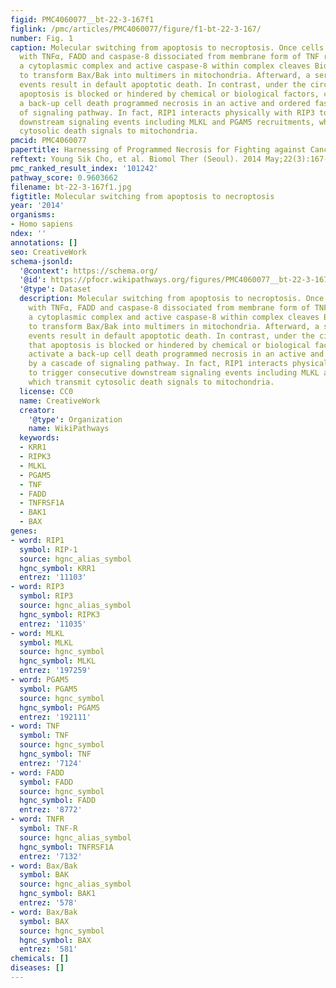 ```yaml
---
figid: PMC4060077__bt-22-3-167f1
figlink: /pmc/articles/PMC4060077/figure/f1-bt-22-3-167/
number: Fig. 1
caption: Molecular switching from apoptosis to necroptosis. Once cells are stimulated
  with TNFα, FADD and caspase-8 dissociated from membrane form of TNF receptor reconstitutes
  a cytoplasmic complex and active caspase-8 within complex cleaves Bid that cause
  to transform Bax/Bak into multimers in mitochondria. Afterward, a series of downstream
  events result in default apoptotic death. In contrast, under the circumstances that
  apoptosis is blocked or hindered by chemical or biological factors, cells activate
  a back-up cell death programmed necrosis in an active and ordered fashion by a cascade
  of signaling pathway. In fact, RIP1 interacts physically with RIP3 to trigger consecutive
  downstream signaling events including MLKL and PGAM5 recruitments, which transmit
  cytosolic death signals to mitochondria.
pmcid: PMC4060077
papertitle: Harnessing of Programmed Necrosis for Fighting against Cancers.
reftext: Young Sik Cho, et al. Biomol Ther (Seoul). 2014 May;22(3):167-175.
pmc_ranked_result_index: '101242'
pathway_score: 0.9603662
filename: bt-22-3-167f1.jpg
figtitle: Molecular switching from apoptosis to necroptosis
year: '2014'
organisms:
- Homo sapiens
ndex: ''
annotations: []
seo: CreativeWork
schema-jsonld:
  '@context': https://schema.org/
  '@id': https://pfocr.wikipathways.org/figures/PMC4060077__bt-22-3-167f1.html
  '@type': Dataset
  description: Molecular switching from apoptosis to necroptosis. Once cells are stimulated
    with TNFα, FADD and caspase-8 dissociated from membrane form of TNF receptor reconstitutes
    a cytoplasmic complex and active caspase-8 within complex cleaves Bid that cause
    to transform Bax/Bak into multimers in mitochondria. Afterward, a series of downstream
    events result in default apoptotic death. In contrast, under the circumstances
    that apoptosis is blocked or hindered by chemical or biological factors, cells
    activate a back-up cell death programmed necrosis in an active and ordered fashion
    by a cascade of signaling pathway. In fact, RIP1 interacts physically with RIP3
    to trigger consecutive downstream signaling events including MLKL and PGAM5 recruitments,
    which transmit cytosolic death signals to mitochondria.
  license: CC0
  name: CreativeWork
  creator:
    '@type': Organization
    name: WikiPathways
  keywords:
  - KRR1
  - RIPK3
  - MLKL
  - PGAM5
  - TNF
  - FADD
  - TNFRSF1A
  - BAK1
  - BAX
genes:
- word: RIP1
  symbol: RIP-1
  source: hgnc_alias_symbol
  hgnc_symbol: KRR1
  entrez: '11103'
- word: RIP3
  symbol: RIP3
  source: hgnc_alias_symbol
  hgnc_symbol: RIPK3
  entrez: '11035'
- word: MLKL
  symbol: MLKL
  source: hgnc_symbol
  hgnc_symbol: MLKL
  entrez: '197259'
- word: PGAM5
  symbol: PGAM5
  source: hgnc_symbol
  hgnc_symbol: PGAM5
  entrez: '192111'
- word: TNF
  symbol: TNF
  source: hgnc_symbol
  hgnc_symbol: TNF
  entrez: '7124'
- word: FADD
  symbol: FADD
  source: hgnc_symbol
  hgnc_symbol: FADD
  entrez: '8772'
- word: TNFR
  symbol: TNF-R
  source: hgnc_alias_symbol
  hgnc_symbol: TNFRSF1A
  entrez: '7132'
- word: Bax/Bak
  symbol: BAK
  source: hgnc_alias_symbol
  hgnc_symbol: BAK1
  entrez: '578'
- word: Bax/Bak
  symbol: BAX
  source: hgnc_symbol
  hgnc_symbol: BAX
  entrez: '581'
chemicals: []
diseases: []
---
```

